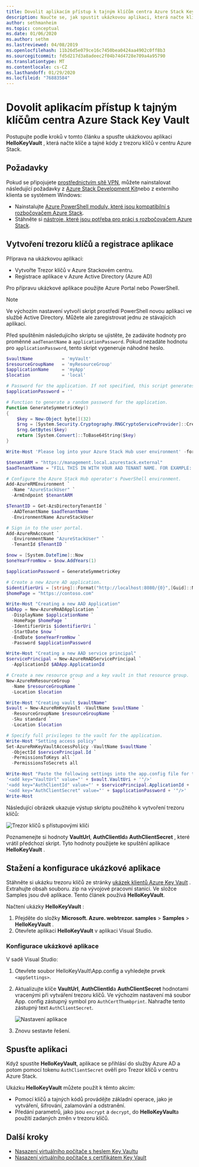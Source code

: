 ```yaml
---
title: Dovolit aplikacím přístup k tajným klíčům centra Azure Stack Key Vault
description: Naučte se, jak spustit ukázkovou aplikaci, která načte klíče a tajné klíče z trezoru klíčů v Azure Stack hub.
author: sethmanheim
ms.topic: conceptual
ms.date: 01/06/2020
ms.author: sethm
ms.lastreviewed: 04/08/2019
ms.openlocfilehash: 11b26d5e079ce16c7450bea0424aa4902c0ff8b3
ms.sourcegitcommit: fd5d217d3a8adeec2f04b74d4728e709a4a95790
ms.translationtype: MT
ms.contentlocale: cs-CZ
ms.lasthandoff: 01/29/2020
ms.locfileid: "76883584"
---
```

# <a name="allow-apps-to-access-azure-stack-hub-key-vault-secrets"></a>Dovolit aplikacím přístup k tajným klíčům centra Azure Stack Key Vault

Postupujte podle kroků v tomto článku a spusťte ukázkovou aplikaci **HelloKeyVault** , která načte klíče a tajné kódy z trezoru klíčů v centru Azure Stack.

## <a name="prerequisites"></a>Požadavky

Pokud se připojujete [prostřednictvím sítě VPN](../asdk/asdk-connect.md#connect-to-azure-stack-using-vpn), můžete nainstalovat následující požadavky z [Azure Stack Development Kit](../asdk/asdk-connect.md#connect-to-azure-stack-using-rdp)nebo z externího klienta se systémem Windows:

* Nainstalujte [Azure PowerShell moduly, které jsou kompatibilní s rozbočovačem Azure Stack](../operator/azure-stack-powershell-install.md).
* Stáhněte si [nástroje, které jsou potřeba pro práci s rozbočovačem Azure Stack](../operator/azure-stack-powershell-download.md).

## <a name="create-a-key-vault-and-register-an-app"></a>Vytvoření trezoru klíčů a registrace aplikace

Příprava na ukázkovou aplikaci:

* Vytvořte Trezor klíčů v Azure Stackovém centru.
* Registrace aplikace v Azure Active Directory (Azure AD)

Pro přípravu ukázkové aplikace použijte Azure Portal nebo PowerShell.

> [!NOTE]
> Ve výchozím nastavení vytvoří skript prostředí PowerShell novou aplikaci ve službě Active Directory. Můžete ale zaregistrovat jednu ze stávajících aplikací.

Před spuštěním následujícího skriptu se ujistěte, že zadáváte hodnoty pro proměnné `aadTenantName` a `applicationPassword`. Pokud nezadáte hodnotu pro `applicationPassword`, tento skript vygeneruje náhodné heslo.

```powershell
$vaultName           = 'myVault'
$resourceGroupName   = 'myResourceGroup'
$applicationName     = 'myApp'
$location            = 'local'

# Password for the application. If not specified, this script generates a random password during app creation.
$applicationPassword = ''

# Function to generate a random password for the application.
Function GenerateSymmetricKey()
{
    $key = New-Object byte[](32)
    $rng = [System.Security.Cryptography.RNGCryptoServiceProvider]::Create()
    $rng.GetBytes($key)
    return [System.Convert]::ToBase64String($key)
}

Write-Host 'Please log into your Azure Stack Hub user environment' -foregroundcolor Green

$tenantARM = "https://management.local.azurestack.external"
$aadTenantName = "FILL THIS IN WITH YOUR AAD TENANT NAME. FOR EXAMPLE: myazurestack.onmicrosoft.com"

# Configure the Azure Stack Hub operator's PowerShell environment.
Add-AzureRMEnvironment `
  -Name "AzureStackUser" `
  -ArmEndpoint $tenantARM

$TenantID = Get-AzsDirectoryTenantId `
  -AADTenantName $aadTenantName `
  -EnvironmentName AzureStackUser

# Sign in to the user portal.
Add-AzureRmAccount `
  -EnvironmentName "AzureStackUser" `
  -TenantId $TenantID `

$now = [System.DateTime]::Now
$oneYearFromNow = $now.AddYears(1)

$applicationPassword = GenerateSymmetricKey

# Create a new Azure AD application.
$identifierUri = [string]::Format("http://localhost:8080/{0}",[Guid]::NewGuid().ToString("N"))
$homePage = "https://contoso.com"

Write-Host "Creating a new AAD Application"
$ADApp = New-AzureRmADApplication `
  -DisplayName $applicationName `
  -HomePage $homePage `
  -IdentifierUris $identifierUri `
  -StartDate $now `
  -EndDate $oneYearFromNow `
  -Password $applicationPassword

Write-Host "Creating a new AAD service principal"
$servicePrincipal = New-AzureRmADServicePrincipal `
  -ApplicationId $ADApp.ApplicationId

# Create a new resource group and a key vault in that resource group.
New-AzureRmResourceGroup `
  -Name $resourceGroupName `
  -Location $location

Write-Host "Creating vault $vaultName"
$vault = New-AzureRmKeyVault -VaultName $vaultName `
  -ResourceGroupName $resourceGroupName `
  -Sku standard `
  -Location $location

# Specify full privileges to the vault for the application.
Write-Host "Setting access policy"
Set-AzureRmKeyVaultAccessPolicy -VaultName $vaultName `
  -ObjectId $servicePrincipal.Id `
  -PermissionsToKeys all `
  -PermissionsToSecrets all

Write-Host "Paste the following settings into the app.config file for the HelloKeyVault project:"
'<add key="VaultUrl" value="' + $vault.VaultUri + '"/>'
'<add key="AuthClientId" value="' + $servicePrincipal.ApplicationId + '"/>'
'<add key="AuthClientSecret" value="' + $applicationPassword + '"/>'
Write-Host
```

Následující obrázek ukazuje výstup skriptu použitého k vytvoření trezoru klíčů:

![Trezor klíčů s přístupovými klíči](media/azure-stack-key-vault-sample-app/settingsoutput.png)

Poznamenejte si hodnoty **VaultUrl**, **AuthClientId**a **AuthClientSecret** , které vrátil předchozí skript. Tyto hodnoty použijete ke spuštění aplikace **HelloKeyVault** .

## <a name="download-and-configure-the-sample-application"></a>Stažení a konfigurace ukázkové aplikace

Stáhněte si ukázku trezoru klíčů ze stránky [ukázek klientů Azure Key Vault](https://www.microsoft.com/download/details.aspx?id=45343) . Extrahujte obsah souboru. zip na vývojové pracovní stanici. Ve složce Samples jsou dvě aplikace. Tento článek používá **HelloKeyVault**.

Načtení ukázky **HelloKeyVault** :

1. Přejděte do složky **Microsoft. Azure. webtrezor. samples** > **Samples** > **HelloKeyVault** .
2. Otevřete aplikaci **HelloKeyVault** v aplikaci Visual Studio.

### <a name="configure-the-sample-application"></a>Konfigurace ukázkové aplikace

V sadě Visual Studio:

1. Otevřete soubor HelloKeyVault\App.config a vyhledejte prvek `<appSettings>`.
2. Aktualizujte klíče **VaultUrl**, **AuthClientId**a **AuthClientSecret** hodnotami vracenými při vytváření trezoru klíčů. Ve výchozím nastavení má soubor App. config zástupný symbol pro `AuthCertThumbprint`. Nahraďte tento zástupný text `AuthClientSecret`.

   ![Nastavení aplikace](media/azure-stack-key-vault-sample-app/appconfig.png)

3. Znovu sestavte řešení.

## <a name="run-the-app"></a>Spusťte aplikaci

Když spustíte **HelloKeyVault**, aplikace se přihlásí do služby Azure AD a potom pomocí tokenu `AuthClientSecret` ověří pro Trezor klíčů v centru Azure Stack.

Ukázku **HelloKeyVault** můžete použít k těmto akcím:

* Pomocí klíčů a tajných kódů provádějte základní operace, jako je vytváření, šifrování, zalamování a odstranění.
* Předání parametrů, jako jsou `encrypt` a `decrypt`, do **HelloKeyVault**a použití zadaných změn v trezoru klíčů.

## <a name="next-steps"></a>Další kroky

* [Nasazení virtuálního počítače s heslem Key Vaultu](azure-stack-key-vault-deploy-vm-with-secret.md)
* [Nasazení virtuálního počítače s certifikátem Key Vault](azure-stack-key-vault-push-secret-into-vm.md)

